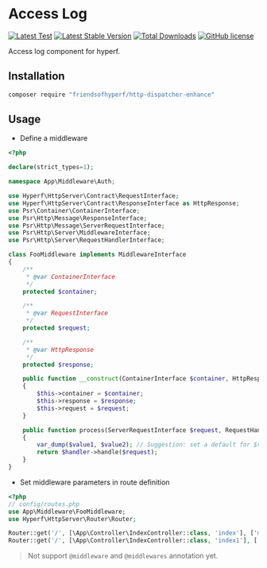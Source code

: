 # Access Log

[![Latest Test](https://github.com/friendsofhyperf/http-dispatcher-enhance/workflows/tests/badge.svg)](https://github.com/friendsofhyperf/http-dispatcher-enhance/actions)
[![Latest Stable Version](https://poser.pugx.org/friendsofhyperf/http-dispatcher-enhance/version.png)](https://packagist.org/packages/friendsofhyperf/http-dispatcher-enhance)
[![Total Downloads](https://poser.pugx.org/friendsofhyperf/http-dispatcher-enhance/d/total.png)](https://packagist.org/packages/friendsofhyperf/http-dispatcher-enhance)
[![GitHub license](https://img.shields.io/github/license/friendsofhyperf/http-dispatcher-enhance)](https://github.com/friendsofhyperf/http-dispatcher-enhance)

Access log component for hyperf.

## Installation

```bash
composer require "friendsofhyperf/http-dispatcher-enhance"
```

## Usage

- Define a middleware

```php
<?php

declare(strict_types=1);

namespace App\Middleware\Auth;

use Hyperf\HttpServer\Contract\RequestInterface;
use Hyperf\HttpServer\Contract\ResponseInterface as HttpResponse;
use Psr\Container\ContainerInterface;
use Psr\Http\Message\ResponseInterface;
use Psr\Http\Message\ServerRequestInterface;
use Psr\Http\Server\MiddlewareInterface;
use Psr\Http\Server\RequestHandlerInterface;

class FooMiddleware implements MiddlewareInterface
{
    /**
     * @var ContainerInterface
     */
    protected $container;

    /**
     * @var RequestInterface
     */
    protected $request;

    /**
     * @var HttpResponse
     */
    protected $response;

    public function __construct(ContainerInterface $container, HttpResponse $response, RequestInterface $request)
    {
        $this->container = $container;
        $this->response = $response;
        $this->request = $request;
    }

    public function process(ServerRequestInterface $request, RequestHandlerInterface $handler, $value1, $value2): ResponseInterface
    {
        var_dump($value1, $value2); // Suggestion: set a default for $value1 and $value2.
        return $handler->handle($request);
    }
}
```

- Set middleware parameters in route definition

```php
<?php
// config/routes.php
use App\Middleware\FooMiddleware;
use Hyperf\HttpServer\Router\Router;

Router::get('/', [\App\Controller\IndexController::class, 'index'], ['middleware' => [FooMiddleware::class, 1, 2]]);
Router::get('/', [\App\Controller\IndexController::class, 'index1'], ['middleware' => [FooMiddleware::class, 3, 4]]);
```

> Not support `@middleware` and `@middlewares` annotation yet.
